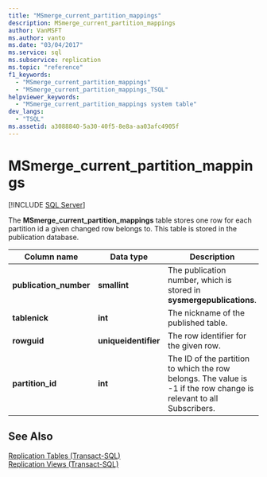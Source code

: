 ```yaml
---
title: "MSmerge_current_partition_mappings"
description: MSmerge_current_partition_mappings
author: VanMSFT
ms.author: vanto
ms.date: "03/04/2017"
ms.service: sql
ms.subservice: replication
ms.topic: "reference"
f1_keywords:
  - "MSmerge_current_partition_mappings"
  - "MSmerge_current_partition_mappings_TSQL"
helpviewer_keywords:
  - "MSmerge_current_partition_mappings system table"
dev_langs:
  - "TSQL"
ms.assetid: a3088840-5a30-40f5-8e8a-aa03afc4905f
---
```

# MSmerge_current_partition_mappings
[!INCLUDE [SQL Server](../../includes/applies-to-version/sqlserver.md)]

  The **MSmerge_current_partition_mappings** table stores one row for each partition id a given changed row belongs to. This table is stored in the publication database.  
  
|Column name|Data type|Description|  
|-----------------|---------------|-----------------|  
|**publication_number**|**smallint**|The publication number, which is stored in **sysmergepublications**.|  
|**tablenick**|**int**|The nickname of the published table.|  
|**rowguid**|**uniqueidentifier**|The row identifier for the given row.|  
|**partition_id**|**int**|The ID of the partition to which the row belongs. The value is -1 if the row change is relevant to all Subscribers.|  
  
## See Also  
 [Replication Tables &#40;Transact-SQL&#41;](../../relational-databases/system-tables/replication-tables-transact-sql.md)   
 [Replication Views &#40;Transact-SQL&#41;](../../relational-databases/system-views/replication-views-transact-sql.md)  
  
  
